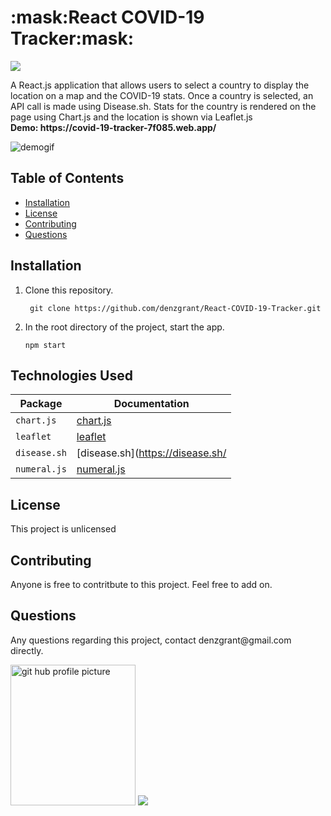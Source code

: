 
 <h1>:mask:React COVID-19 Tracker:mask:</h1>
<img src="https://img.shields.io/github/last-commit/denzgrant/React-COVID-19-Tracker">

<p>A React.js application that allows users to select a country to display the location on a map and the COVID-19 stats. Once a country is selected, an API call is made using Disease.sh. Stats for the country is rendered on the page using Chart.js and the location is shown via Leaflet.js
 <br>
 <strong>Demo: https://covid-19-tracker-7f085.web.app/</strong>
</p>
  <img src="/GoogleBooks.gif" alt="demogif">  
  <h2>Table of Contents</h2>
  <ul> 
   <li><a href="#Installation">Installation</a></li> 
   <li><a href="#License">License</a></li>   
   <li><a href="#Contributing">Contributing</a></li>   
   <li><a href="#Questions">Questions</a></li>                         
  </ul>
  <h2 id="Installation">Installation</h2>
    <ol>
<li>Clone this repository.<pre><code> git <span class="hljs-keyword">clone</span> <span class="hljs-title">https://github.com/denzgrant/React-COVID-19-Tracker.git
</code></pre></li>
</code></pre></li>
<li>In the root directory of the project, start the app.<pre><code><span class="hljs-title">npm start</span>
</code></pre></li>
</ol>

  <h2>Technologies Used</h2>

| Package | Documentation |
| ----------- | ----------- |
| `chart.js` | [chart.js](https://www.chartjs.org/) |
| `leaflet` | [leaflet](https://leafletjs.com/) |
| `disease.sh` | [disease.sh](https://disease.sh/ |
| `numeral.js` | [numeral.js](http://numeraljs.com/) |

  <p></p>
  <h2 id="License">License</h2>
  <p>This project is unlicensed</p>
  <h2 id="Contributing">Contributing</h2>
  <p>Anyone is free to contritbute to this project. Feel free to add on.</p>
  <h2 id="Questions">Questions</h2>
  <p style="strong">Any questions regarding this project, contact denzgrant@gmail.com directly.</p> 
  <img src="https://avatars.githubusercontent.com/u/58059554?" alt="git hub profile picture" height="225" width="200">
   <img src="https://img.shields.io/github/followers/denzgrant?label=follow&style=social">
 
  
